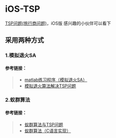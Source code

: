 # iOS-TSP
[TSP问题(旅行商问题)](http://baike.baidu.com/link?url=9dwXvjCMgOEzl2iwzT5-OKf22OkdPNBUo6Fv6xV3Q00z8QPpSnWFmRkJUBQlJ5fQj2h-f-kBlRMCJtwSRRRUIzZKf9-acJTABc3Qe5hezxC)，iOS版
感兴趣的小伙伴可以看下
## 采用两种方式
### 1.模拟退火SA
#### 参考链接：
> * [matlab练习程序（模拟退火SA）](http://www.cnblogs.com/tiandsp/archive/2013/07/02/3167785.html)
> * [模拟退火算法解决TSP问题](http://blog.csdn.net/oxoxzhu/article/details/8142306)

### 2.蚁群算法
#### 参考链接：
> * [蚁群算法与TSP问题](http://blog.sina.com.cn/s/blog_4a064aed0100xnw0.html)
> * [蚁群算法（C语言实现）](http://blog.sina.com.cn/s/blog_6bb1b4b001016pt0.html)
